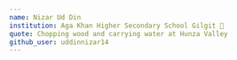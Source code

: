 ```yaml
---
name: Nizar Ud Din
institution: Aga Khan Higher Secondary School Gilgit 🚩
quote: Chopping wood and carrying water at Hunza Valley
github_user: uddinnizar14
---
```


